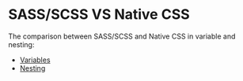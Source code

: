 # SASS/SCSS VS Native CSS

The comparison between SASS/SCSS and Native CSS in variable and nesting:

- [Variables](variables.md)
- [Nesting](nesting.md)
